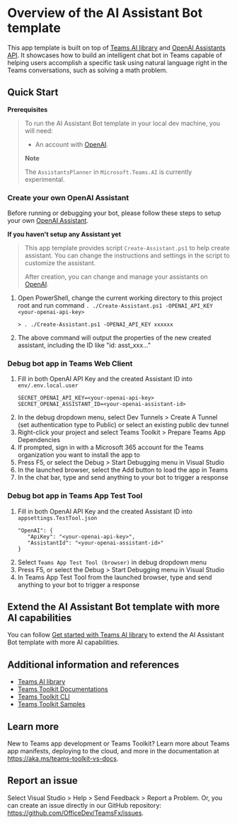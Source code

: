 # Overview of the AI Assistant Bot template

This app template is built on top of [Teams AI library](https://aka.ms/teams-ai-library) and [OpenAI Assistants API](https://platform.openai.com/docs/assistants/overview).
It showcases how to build an intelligent chat bot in Teams capable of helping users accomplish a specific task using natural language right in the Teams conversations, such as solving a math problem.

## Quick Start

**Prerequisites**
> To run the AI Assistant Bot template in your local dev machine, you will need:
>
> - An account with [OpenAI](https://platform.openai.com).
> 
> **Note**
>
> The `AssistantsPlanner` in `Microsoft.Teams.AI` is currently experimental.

### Create your own OpenAI Assistant

Before running or debugging your bot, please follow these steps to setup your own [OpenAI Assistant](https://platform.openai.com/docs/assistants/overview).

**If you haven't setup any Assistant yet**

> This app template provides script `Create-Assistant.ps1` to help create assistant. You can change the instructions and settings in the script to customize the assistant.
> 
> After creation, you can change and manage your assistants on [OpenAI](https://platform.openai.com/assistants).

1. Open PowerShell, change the current working directory to this project root and run command `. ./Create-Assistant.ps1 -OPENAI_API_KEY <your-openai-api-key>`
   ```
   > . ./Create-Assistant.ps1 -OPENAI_API_KEY xxxxxx
   ```
2. The above command will output the properties of the new created assistant, including the ID like "id: asst_xxx..."

### Debug bot app in Teams Web Client

1. Fill in both OpenAI API Key and the created Assistant ID into `env/.env.local.user`
   ```
   SECRET_OPENAI_API_KEY=<your-openai-api-key>
   SECRET_OPENAI_ASSISTANT_ID=<your-openai-assistant-id>
   ```
2. In the debug dropdown menu, select Dev Tunnels > Create A Tunnel (set authentication type to Public) or select an existing public dev tunnel
3. Right-click your project and select Teams Toolkit > Prepare Teams App Dependencies
4. If prompted, sign in with a Microsoft 365 account for the Teams organization you want 
to install the app to
5. Press F5, or select the Debug > Start Debugging menu in Visual Studio
6. In the launched browser, select the Add button to load the app in Teams
7. In the chat bar, type and send anything to your bot to trigger a response

### Debug bot app in Teams App Test Tool
1. Fill in both OpenAI API Key and the created Assistant ID into `appsettings.TestTool.json`
   ```
   "OpenAI": {
      "ApiKey": "<your-openai-api-key>",
      "AssistantId": "<your-openai-assistant-id>"
   }
   ```
2. Select `Teams App Test Tool (browser)` in debug dropdown menu
3. Press F5, or select the Debug > Start Debugging menu in Visual Studio
4. In Teams App Test Tool from the launched browser, type and send anything to your bot to trigger a response 

## Extend the AI Assistant Bot template with more AI capabilities

You can follow [Get started with Teams AI library](https://learn.microsoft.com/en-us/microsoftteams/platform/bots/how-to/teams%20conversational%20ai/how-conversation-ai-get-started) to extend the AI Assistant Bot template with more AI capabilities.

## Additional information and references
- [Teams AI library](https://aka.ms/teams-ai-library)
- [Teams Toolkit Documentations](https://docs.microsoft.com/microsoftteams/platform/toolkit/teams-toolkit-fundamentals)
- [Teams Toolkit CLI](https://aka.ms/teamsfx-toolkit-cli)
- [Teams Toolkit Samples](https://github.com/OfficeDev/TeamsFx-Samples)

## Learn more

New to Teams app development or Teams Toolkit? Learn more about 
Teams app manifests, deploying to the cloud, and more in the documentation 
at https://aka.ms/teams-toolkit-vs-docs.

## Report an issue

Select Visual Studio > Help > Send Feedback > Report a Problem. 
Or, you can create an issue directly in our GitHub repository: 
https://github.com/OfficeDev/TeamsFx/issues.
